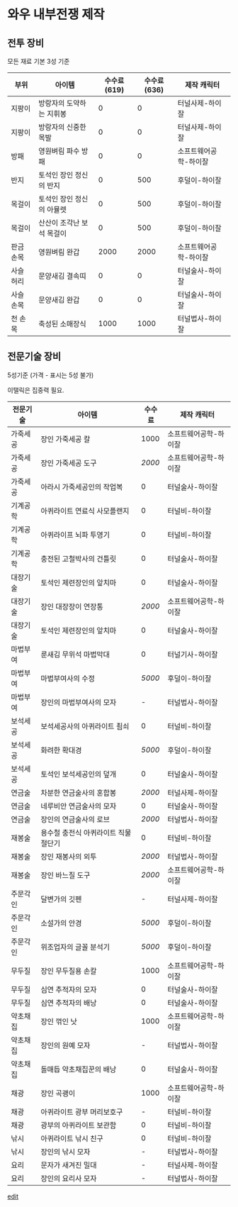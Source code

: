 # 와우 내부전쟁 제작

## 전투 장비

모든 재료 기본 3성 기준

| 부위 | 아이템 | 수수료(619) | 수수료 (636) | 제작 캐릭터 |
|-|-|-|-|-|
|지팡이|방랑자의 도약하는 지휘봉|0|0|터널사제-하이잘|
|지팡이|방랑자의 신중한 목발|0|0|터널사제-하이잘|
|방패|영원벼림 파수 방패|0|0|소프트웨어공학-하이잘|
|반지|토석인 장인 정신의 반지|0|500|후덜이-하이잘|
|목걸이|토석인 장인 정신의 아뮬렛|0|500|후덜이-하이잘|
|목걸이|산산이 조각난 보석 목걸이|0|500|후덜이-하이잘|
|판금 손목|영원벼림 완갑|2000|2000|소프트웨어공학-하이잘|
|사슬 허리|문양새김 결속띠|0|0|터널술사-하이잘|
|사슬 손목|문양새김 완갑|0|0|터널술사-하이잘|
|천 손목|축성된 소매장식|1000|1000|터널법사-하이잘|

## 전문기술 장비

5성기준 (가격 - 표시는 5성 불가)

이탤릭은 집중력 필요.

| 전문기술 | 아이템 | 수수료 | 제작 캐릭터 |
|-|-|-|-|
|가죽세공|장인 가죽세공 칼|1000|소프트웨어공학-하이잘|
|가죽세공|장인 가죽세공 도구|_2000_|소프트웨어공학-하이잘|
|가죽세공|아라시 가죽세공인의 작업복|0|터널술사-하이잘|
|기계공학|아퀴라이트 연료식 사모플랜지|0|터널비-하이잘|
|기계공학|아퀴라이프 뇌파 투영기|0|터널비-하이잘|
|기계공학|충전된 고철박사의 건틀릿|0|터널술사-하이잘|
|대장기술|토석인 제련장인의 앞치마|0|터널술사-하이잘|
|대장기술|장인 대장장이 연장통|_2000_|소프트웨어공학-하이잘|
|대장기술|토석인 제련장인의 앞치마|0|터널술사-하이잘|
|마법부여|룬새김 무위석 마법막대|0|터널기사-하이잘|
|마법부여|마법부여사의 수정|_5000_|후덜이-하이잘|
|마법부여|장인의 마법부여사의 모자|-|터널법사-하이잘|
|보석세공|보석세공사의 아퀴라이트 죔쇠|0|터널비-하이잘|
|보석세공|화려한 확대경|_5000_|후덜이-하이잘|
|보석세공|토석인 보석세공인의 덮개|0|터널술사-하이잘|
|연금술|차분한 연금술사의 혼합봉|_2000_|터널사제-하이잘|
|연금술|네루비안 연금술사의 모자|0|터널술사-하이잘|
|연금술|장인의 연금술사의 로브|_2000_|터널법사-하이잘|
|재봉술|용수철 충전식 아퀴라이트 직물 절단기|0|터널비-하이잘|
|재봉술|장인 재봉사의 외투|_2000_|터널법사-하이잘|
|재봉술|장인 바느질 도구|_2000_|소프트웨어공학-하이잘|
|주문각인|달변가의 깃펜|-|터널사제-하이잘|
|주문각인|소설가의 안경|_5000_|후덜이-하이잘|
|주문각인|위조업자의 글꼴 분석기|_5000_|후덜이-하이잘|
|무두질|장인 무두질용 손칼|1000|소프트웨어공학-하이잘|
|무두질|심연 추적자의 모자|0|터널술사-하이잘|
|무두질|심연 추적자의 배낭|0|터널술사-하이잘|
|약초채집|장인 꺾인 낫|1000|소프트웨어공학-하이잘|
|약초채집|장인의 원예 모자|-|터널법사-하이잘|
|약초채집|돌매듭 약초채집꾼의 배낭|0|터널술사-하이잘|
|채광|장인 곡괭이|1000|소프트웨어공학-하이잘|
|채광|아퀴라이트 광부 머리보호구|-|터널비-하이잘|
|채광|광부의 아퀴라이트 보관함|0|터널비-하이잘|
|낚시|아퀴라이트 낚시 친구|0|터널비-하이잘|
|낚시|장인의 낚시 모자|-|터널법사-하이잘|
|요리|문자가 새겨진 밀대|-|터널사제-하이잘|
|요리|장인의 요리사 모자|-|터널법사-하이잘|

[edit](https://github.com/syspro86/wow-craft/edit/main/README.md)
